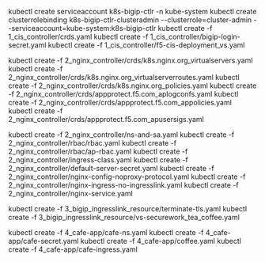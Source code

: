 
kubectl create serviceaccount k8s-bigip-ctlr -n kube-system
kubectl create clusterrolebinding k8s-bigip-ctlr-clusteradmin --clusterrole=cluster-admin --serviceaccount=kube-system:k8s-bigip-ctlr
kubectl create -f 1_cis_controller/crds.yaml
kubectl create -f 1_cis_controller/bigip-login-secret.yaml
kubectl create -f 1_cis_controller/f5-cis-deployment_vs.yaml

kubectl create -f 2_nginx_controller/crds/k8s.nginx.org_virtualservers.yaml
kubectl create -f 2_nginx_controller/crds/k8s.nginx.org_virtualserverroutes.yaml
kubectl create -f 2_nginx_controller/crds/k8s.nginx.org_policies.yaml
kubectl create -f 2_nginx_controller/crds/appprotect.f5.com_aplogconfs.yaml
kubectl create -f 2_nginx_controller/crds/appprotect.f5.com_appolicies.yaml
kubectl create -f 2_nginx_controller/crds/appprotect.f5.com_apusersigs.yaml

kubectl create -f 2_nginx_controller/ns-and-sa.yaml
kubectl create -f 2_nginx_controller/rbac/rbac.yaml
kubectl create -f 2_nginx_controller/rbac/ap-rbac.yaml
kubectl create -f 2_nginx_controller/ingress-class.yaml
kubectl create -f 2_nginx_controller/default-server-secret.yaml
kubectl create -f 2_nginx_controller/nginx-config-noproxy-protocol.yaml
kubectl create -f 2_nginx_controller/nginx-ingress-no-ingresslink.yaml
kubectl create -f 2_nginx_controller/nginx-service.yaml

kubectl create -f 3_bigip_ingresslink_resource/terminate-tls.yaml
kubectl create -f 3_bigip_ingresslink_resource/vs-securework_tea_coffee.yaml

kubectl create -f 4_cafe-app/cafe-ns.yaml
kubectl create -f 4_cafe-app/cafe-secret.yaml
kubectl create -f 4_cafe-app/coffee.yaml
kubectl create -f 4_cafe-app/cafe-ingress.yaml











